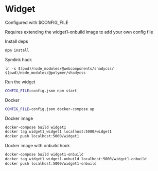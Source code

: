 # Widget

Configured with $CONFIG_FILE

Requires extending the widget1-onbuild image to add your own config file

Install deps
```sh
npm install
```

Symlink hack
```
ln -s $(pwd)/node_modules/@webcomponents/shadycss/ $(pwd)/node_modules/@polymer/shadycss
``` 

Run the widget
```sh
CONFIG_FILE=config.json npm start
```

Docker
```sh
CONFIG_FILE=config.json docker-compose up 
```

Docker image
```sh
docker-compose build widget1
docker tag widget1_widget1 localhost:5000/widget1
docker push localhost:5000/widget1
```

Docker image with onbuild hook
```sh
docker-compose build widget1-onbuild
docker tag widget1_widget1-onbuild localhost:5000/widget1-onbuild
docker push localhost:5000/widget1-onbuild
```
